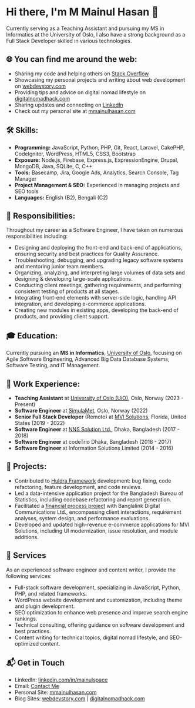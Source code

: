 # Hi there, I'm M Mainul Hasan 👋

Currently serving as a Teaching Assistant and pursuing my MS in Informatics at the University of Oslo, I also have a strong background as a Full Stack Developer skilled in various technologies.

## 🌐 You can find me around the web:

- Sharing my code and helping others on [Stack Overflow](https://stackoverflow.com/users/16927242)
- Showcasing my personal projects and writing about web development on [webdevstory.com](http://www.webdevstory.com)
- Providing tips and advice on digital nomad lifestyle on [digitalnomadhack.com](http://www.digitalnomadhack.com)
- Sharing updates and connecting on [LinkedIn](https://www.linkedin.com/in/mmainulhasan)
- Check out my personal site at [mmainulhasan.com](http://www.mmainulhasan.com)

## 🛠 Skills:

- **Programming:** JavaScript, Python, PHP, Git, React, Laravel, CakePHP, CodeIgniter, WordPress, HTML5, CSS3, Bootstrap
- **Exposure:** Node.js, Firebase, Express.js, ExpressionEngine, Drupal, MongoDB, Java, SQLite, C, C++
- **Tools:** Basecamp, Jira, Google Ads, Analytics, Search Console, Tag Manager
- **Project Management & SEO:** Experienced in managing projects and SEO tools
- **Languages:** English (B2), Bengali (C2)

## 💼 Responsibilities:

Throughout my career as a Software Engineer, I have taken on numerous responsibilities including:

- Designing and deploying the front-end and back-end of applications, ensuring security and best practices for Quality Assurance.
- Troubleshooting, debugging, and upgrading legacy software systems and mentoring junior team members.
- Organizing, analyzing, and interpreting large volumes of data sets and designing & developing large-scale applications.
- Conducting client meetings, gathering requirements, and performing consistent testing of products at all stages.
- Integrating front-end elements with server-side logic, handling API integration, and developing e-commerce applications.
- Creating new modules in existing apps, developing the back-end of products, and providing client support.

## 🎓 Education:
Currently pursuing an **MS in Informatics**, [University of Oslo](https://www.uio.no/), focusing on Agile Software Engineering, Advanced Big Data Database Systems, Software Testing, and IT Management.

## 💼 Work Experience:

- **Teaching Assistant** at [University of Oslo (UiO)](https://www.uio.no/), Oslo, Norway (2023 - Present)
- **Software Engineer** at [SimulaMet](https://www.simulamet.no), Oslo, Norway (2022)
- **Senior Full Stack Developer** (Remote) at [MVI Solutions](https://www.mvisolutions.com/), Florida, United States (2019 - 2022)
- **Software Engineer** at [NNS Solution Ltd.](http://nns-solution.net/), Dhaka, Bangladesh (2017 - 2018)
- **Software Engineer** at codeTrio Dhaka, Bangladesh (2016 - 2017)
- **Software Engineer** at Information Solutions Limited (2014 - 2016)

## 📂 Projects:

- Contributed to [Huldra Framework](https://github.com/simula/huldra) development: bug fixing, code refactoring, feature development, and code reviews.
- Led a data-intensive application project for the Bangladesh Bureau of Statistics, including codebase refactoring and report generation.
- Facilitated a [financial process project](https://nns-solution.net/portfolio/banglalink) with Banglalink Digital Communications Ltd., encompassing client interactions, requirement analyses, system design, and performance evaluations.
- Developed and updated high-revenue e-commerce applications for MVI Solutions, including UI modernization, issue resolution, and module additions.


## 💼 Services

As an experienced software engineer and content writer, I provide the following services:

- Full-stack software development, specializing in JavaScript, Python, PHP, and related frameworks.
- WordPress website development and customization, including theme and plugin development.
- SEO optimization to enhance web presence and improve search engine rankings.
- Technical consulting, offering guidance on software development and best practices.
- Content writing for technical topics, digital nomad lifestyle, and SEO-optimized content.

## 📬 Get in Touch

- LinkedIn: [linkedin.com/in/mainulspace](https://www.linkedin.com/in/mmainulhasan)
- Email: [Contact Me](https://www.mmainulhasan.com/contact-me/)
- Personal Site: [mmainulhasan.com](https://www.mmainulhasan.com)
- Blog Sites: [webdevstory.com](https://www.webdevstory.com) | [digitalnomadhack.com](https://www.digitalnomadhack.com)
